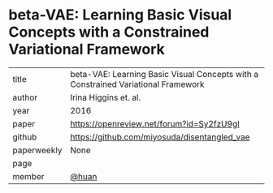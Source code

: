 # beta-VAE: Learning Basic Visual Concepts with a Constrained Variational Framework

|  |  |
| :--- | :--- |
| title | beta-VAE: Learning Basic Visual Concepts with a Constrained Variational Framework |
| author | Irina Higgins et. al. |
| year | 2016 |
| paper | https://openreview.net/forum?id=Sy2fzU9gl |
| github | https://github.com/miyosuda/disentangled_vae |
| paperweekly | None |
| page |  |
| member | [@huan](https://github.com/huan) |
